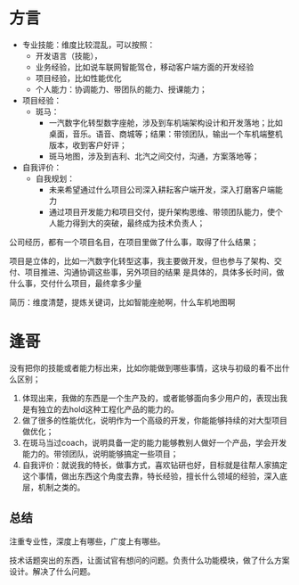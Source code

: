  
# 方言 

-  专业技能：维度比较混乱，可以按照：
	- 开发语言（技能），
	- 业务经验，比如说车联网智能驾仓，移动客户端方面的开发经验
	- 项目经验，比如性能优化
	- 个人能力：协调能力、带团队的能力、授课能力；
- 项目经验：
	- 斑马：
		- 一汽数字化转型数字座舱，涉及到车机端架构设计和开发落地；比如 桌面，音乐。语音、商城等；结果：带领团队，输出一个车机端整机版本，收到客户好评；
		- 斑马地图，涉及到吉利、北汽之间交付，沟通，方案落地等；
- 自我评价：
	- 自我规划：
		- 未来希望通过什么项目公司深入耕耘客户端开发，深入打磨客户端能力
		- 通过项目开发能力和项目交付，提升架构思维、带领团队能力，使个人能力得到大的突破，最终成为技术负责人；


公司经历，都有一个项目名目，在项目里做了什么事，取得了什么结果；

项目是立体的，比如一汽数字化转型这事，我主要做开发，但也参与了架构、交付、项目推进、沟通协调这些事，另外项目的结果 是具体的，具体多长时间，做什么事，交付什么项目，最终拿多少量 

简历：维度清楚，提炼关键词，比如智能座舱啊，什么车机地图啊 

# 逢哥 

没有把你的技能或者能力标出来，比如你能做到哪些事情，这块与初级的看不出什么区别；

1. 体现出来，我做的东西是一个生产及的，或者能够面向多少用户的，表现出我是有独立的去hold这种工程化产品的能力的。
2. 做了很多的性能优化，说明作为一个高级的开发，你能能够持续的对大型项目做优化；
3. 在斑马当过coach，说明具备一定的能力能够教别人做好一个产品，学会开发能力的。带领团队，说明能够搞定一些项目；
4. 自我评价：就说我的特长，做事方式，喜欢钻研也好，目标就是往帮人家搞定这个事情，做出东西这个角度去靠，特长经验，擅长什么领域的经验，深入底层，机制之类的。

## 总结 

注重专业性，深度上有哪些，广度上有哪些。


技术话题突出的东西，让面试官有想问的问题。负责什么功能模块，做了什么方案设计。解决了什么问题。